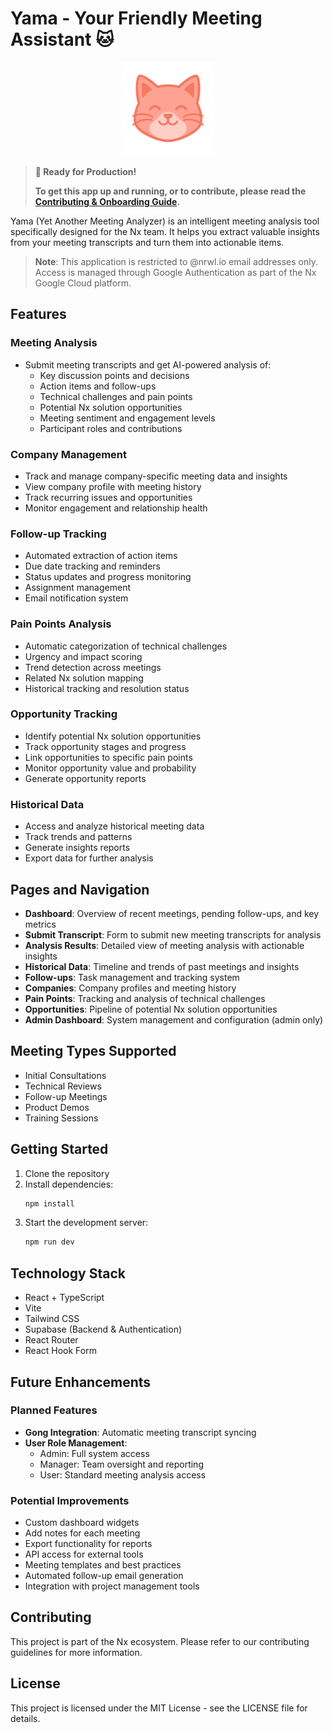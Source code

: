 # Yama - Your Friendly Meeting Assistant 🐱

<p align="center">
  <img src="/public/assets/yama-face.png" alt="Yama Logo" width="150" />
</p>

> **:rocket: Ready for Production!**
>
> **To get this app up and running, or to contribute, please read the [Contributing & Onboarding Guide](./CONTRIBUTING.md).**

Yama (Yet Another Meeting Analyzer) is an intelligent meeting analysis tool specifically designed for the Nx team. It helps you extract valuable insights from your meeting transcripts and turn them into actionable items.

> **Note**: This application is restricted to @nrwl.io email addresses only. Access is managed through Google Authentication as part of the Nx Google Cloud platform.

## Features

### Meeting Analysis

- Submit meeting transcripts and get AI-powered analysis of:
  - Key discussion points and decisions
  - Action items and follow-ups
  - Technical challenges and pain points
  - Potential Nx solution opportunities
  - Meeting sentiment and engagement levels
  - Participant roles and contributions

### Company Management

- Track and manage company-specific meeting data and insights
- View company profile with meeting history
- Track recurring issues and opportunities
- Monitor engagement and relationship health

### Follow-up Tracking

- Automated extraction of action items
- Due date tracking and reminders
- Status updates and progress monitoring
- Assignment management
- Email notification system

### Pain Points Analysis

- Automatic categorization of technical challenges
- Urgency and impact scoring
- Trend detection across meetings
- Related Nx solution mapping
- Historical tracking and resolution status

### Opportunity Tracking

- Identify potential Nx solution opportunities
- Track opportunity stages and progress
- Link opportunities to specific pain points
- Monitor opportunity value and probability
- Generate opportunity reports

### Historical Data

- Access and analyze historical meeting data
- Track trends and patterns
- Generate insights reports
- Export data for further analysis

## Pages and Navigation

- **Dashboard**: Overview of recent meetings, pending follow-ups, and key metrics
- **Submit Transcript**: Form to submit new meeting transcripts for analysis
- **Analysis Results**: Detailed view of meeting analysis with actionable insights
- **Historical Data**: Timeline and trends of past meetings and insights
- **Follow-ups**: Task management and tracking system
- **Companies**: Company profiles and meeting history
- **Pain Points**: Tracking and analysis of technical challenges
- **Opportunities**: Pipeline of potential Nx solution opportunities
- **Admin Dashboard**: System management and configuration (admin only)

## Meeting Types Supported

- Initial Consultations
- Technical Reviews
- Follow-up Meetings
- Product Demos
- Training Sessions

## Getting Started

1. Clone the repository
2. Install dependencies:
   ```bash
   npm install
   ```
3. Start the development server:
   ```bash
   npm run dev
   ```

## Technology Stack

- React + TypeScript
- Vite
- Tailwind CSS
- Supabase (Backend & Authentication)
- React Router
- React Hook Form

## Future Enhancements

### Planned Features

- **Gong Integration**: Automatic meeting transcript syncing
- **User Role Management**:
  - Admin: Full system access
  - Manager: Team oversight and reporting
  - User: Standard meeting analysis access

### Potential Improvements

- Custom dashboard widgets
- Add notes for each meeting
- Export functionality for reports
- API access for external tools
- Meeting templates and best practices
- Automated follow-up email generation
- Integration with project management tools

## Contributing

This project is part of the Nx ecosystem. Please refer to our contributing guidelines for more information.

## License

This project is licensed under the MIT License - see the LICENSE file for details.
